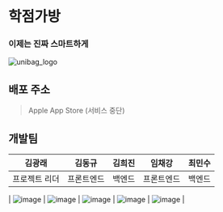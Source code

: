 # 학점가방
### 이제는 진짜 스마트하게

![unibag_logo](https://github.com/user-attachments/assets/bd542f32-fc6e-4590-93dc-f2608d8a1ce4)

## 배포 주소
> Apple App Store (서비스 중단)

## 개발팀
| 김광래 | 김동규 | 김희진 | 임채강 | 최민수 |
|---|---|---|---|---|
| 프로젝트 리더 | 프론트엔드 | 백엔드 | 프론트엔드 | 백엔드 |

| ![image](https://github.com/user-attachments/assets/3364d73f-58b9-41c7-abdf-9225cc4917be) | ![image](https://github.com/user-attachments/assets/02083d02-4249-45d4-86b6-8eb606188afc) | ![image](https://github.com/user-attachments/assets/0be7c0ba-cc1f-42a5-adcd-49a1781c4563) | ![image](https://github.com/user-attachments/assets/ba0a83e3-6649-4f37-b0d0-5ea401592c97) | ![image](https://github.com/user-attachments/assets/e59d1f9a-da1c-41b5-bf7f-ba1be7fbf357) |

